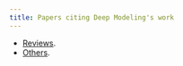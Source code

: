 ```yaml
---
title: Papers citing Deep Modeling's work
---
```


- [Reviews](reviews.html).
- [Others](others.html).
